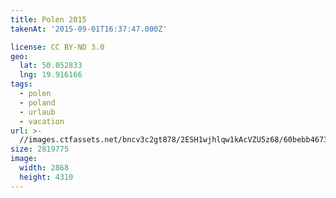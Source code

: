 ```yaml
---
title: Polen 2015
takenAt: '2015-09-01T16:37:47.000Z'

license: CC BY-ND 3.0
geo:
  lat: 50.052833
  lng: 19.916166
tags:
  - polen
  - poland
  - urlaub
  - vacation
url: >-
  //images.ctfassets.net/bncv3c2gt878/2ESH1wjhlqw1kAcVZU5z68/60bebb4673d85f1e6381bdaf2408f827/polen-2015_25931569606_o
size: 2819775
image:
  width: 2868
  height: 4310
---
```

